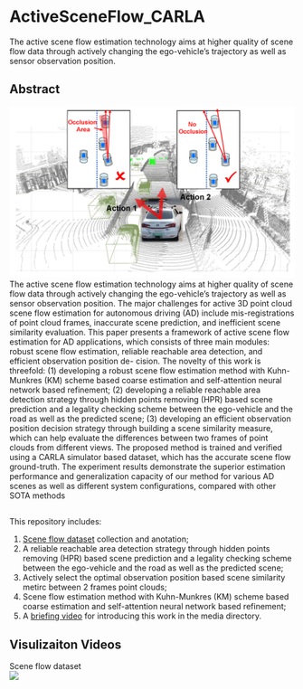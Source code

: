 # ActiveSceneFlow_CARLA
The active scene flow estimation technology aims at higher quality of scene flow data through actively changing the ego-vehicle’s trajectory as well as sensor observation position.

## Abstract
<img src="https://github.com/SJWang2015/ActiveSceneFlow_CARLA/blob/main/media/motivation.png" width="1000" />
The active scene flow estimation technology aims at higher quality of scene flow data through actively changing the 
ego-vehicle’s trajectory as well as sensor observation position.
The major challenges for active 3D point cloud scene flow
estimation for autonomous driving (AD) include mis-registrations
of point cloud frames, inaccurate scene prediction, and inefficient
scene similarity evaluation. This paper presents a framework of
active scene flow estimation for AD applications, which consists
of three main modules: robust scene flow estimation, reliable
reachable area detection, and efficient observation position de-
cision. The novelty of this work is threefold: (1) developing
a robust scene flow estimation method with Kuhn-Munkres
(KM) scheme based coarse estimation and self-attention neural
network based refinement; (2) developing a reliable reachable
area detection strategy through hidden points removing (HPR)
based scene prediction and a legality checking scheme between
the ego-vehicle and the road as well as the predicted scene;
(3) developing an efficient observation position decision strategy
through building a scene similarity measure, which can help
evaluate the differences between two frames of point clouds from
different views. The proposed method is trained and verified
using a CARLA simulator based dataset, which has the accurate
scene flow ground-truth. The experiment results demonstrate the
superior estimation performance and generalization capacity of
our method for various AD scenes as well as different system
configurations, compared with other SOTA methods

##
This repository includes:
1. [Scene flow dataset](https://github.com/SJWang2015/ActiveSceneFlow_CARLA/blob/main/media/carla.gif) collection and anotation;
2. A reliable reachable area detection strategy through hidden points removing (HPR) based scene prediction and a legality checking scheme between
the ego-vehicle and the road as well as the predicted scene;
3. Actively select the optimal observation position based scene similarity metirc between 2 frames point clouds;
4. Scene flow estimation method with Kuhn-Munkres (KM) scheme based coarse estimation and self-attention neural
network based refinement;
5. A [briefing video](https://github.com/SJWang2015/ActiveSceneFlow_CARLA/blob/main/media/1509_tip2_lr.mp4) for introducing this work in the media directory.

## Visulizaiton Videos
Scene flow dataset           
<img src="https://github.com/SJWang2015/ActiveSceneFlow_CARLA/blob/main/media/carla.gif" width="600" />

